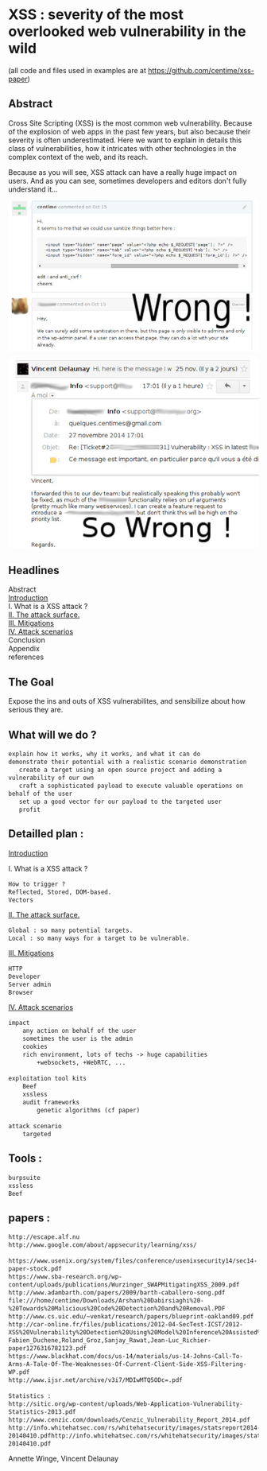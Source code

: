 XSS : severity of the most overlooked web vulnerability in the wild
====================================================================
(all code and files used in examples are at https://github.com/centime/xss-paper)

Abstract
--------
Cross Site Scripting (XSS) is the most common web vulnerability. Because of the explosion of web apps in the past few years, but also because their severity is often underestimated.
Here we want to explain in details this class of vulnerabilities, how it intricates with other technologies in the complex context of the web, and its reach.

Because as you will see, XSS attack can have a really huge impact on users. And as you can see, sometimes developers and editors don't fully understand it...

![How you should not react when someone discloses a XSS in your project, if you understand it](https://raw.githubusercontent.com/centime/xss-paper/master/screenshots/wrong.jpg)

![How you should DEFINITIVELY not react when someone discloses a XSS in your project !](https://raw.githubusercontent.com/centime/xss-paper/master/screenshots/so-wrong.jpg)

Headlines
---------
Abstract  
[Introduction](https://github.com/centime/xss-paper/blob/master/0.Introduction.md)  
I. What is a XSS attack ?  
[II. The attack surface.](https://github.com/centime/xss-paper/blob/master/2.Attack_surface.md)  
[III. Mitigations](https://github.com/centime/xss-paper/blob/master/3.Mitigations.md)  
[IV. Attack scenarios](https://github.com/centime/xss-paper/blob/master/attacks.md)  
Conclusion   
Appendix  
references  

The Goal
--------
Expose the ins and outs of XSS vulnerabilites, and sensibilize about how serious they are.

What will we do ?
-----------------
    explain how it works, why it works, and what it can do
    demonstrate their potential with a realistic scenario demonstration 
       create a target using an open source project and adding a vulnerability of our own
       craft a sophisticated payload to execute valuable operations on behalf of the user
       set up a good vector for our payload to the targeted user
       profit

Detailled plan :
----------------


[Introduction](https://github.com/centime/xss-paper/blob/master/0.Introduction.md)  

I. What is a XSS attack ?

    How to trigger ?
    Reflected, Stored, DOM-based.
    Vectors

[II. The attack surface.](https://github.com/centime/xss-paper/blob/master/2.Attack_surface.md)

    Global : so many potential targets.
    Local : so many ways for a target to be vulnerable.


[III. Mitigations](https://github.com/centime/xss-paper/blob/master/3.Mitigations.md)

    HTTP
    Developer
    Server admin
    Browser

[IV. Attack scenarios](https://github.com/centime/xss-paper/blob/master/attacks.md)

    impact
        any action on behalf of the user
        sometimes the user is the admin
        cookies
        rich environment, lots of techs -> huge capabilities
            +websockets, +WebRTC, ...

    exploitation tool kits
        Beef
        xssless
        audit frameworks
            genetic algorithms (cf paper)

    attack scenario
        targeted

Tools :
-------
    burpsuite
    xssless
    Beef

papers :
--------
    http://escape.alf.nu
    http://www.google.com/about/appsecurity/learning/xss/

    https://www.usenix.org/system/files/conference/usenixsecurity14/sec14-paper-stock.pdf
    https://www.sba-research.org/wp-content/uploads/publications/Wurzinger_SWAPMitigatingXSS_2009.pdf
    http://www.adambarth.com/papers/2009/barth-caballero-song.pdf
    file:///home/centime/Downloads/Arshan%20Dabirsiaghi%20-%20Towards%20Malicious%20Code%20Detection%20and%20Removal.PDF
    http://www.cs.uic.edu/~venkat/research/papers/blueprint-oakland09.pdf
    http://car-online.fr/files/publications/2012-04-SecTest-ICST/2012-XSS%20Vulnerability%20Detection%20Using%20Model%20Inference%20Assisted%20Evolutionary%20Fuzzing-Fabien_Duchene,Roland_Groz,Sanjay_Rawat,Jean-Luc_Richier-paper1276316782123.pdf
    https://www.blackhat.com/docs/us-14/materials/us-14-Johns-Call-To-Arms-A-Tale-Of-The-Weaknesses-Of-Current-Client-Side-XSS-Filtering-WP.pdf
    http://www.ijsr.net/archive/v3i7/MDIwMTQ5ODc=.pdf

    Statistics :
    http://sitic.org/wp-content/uploads/Web-Application-Vulnerability-Statistics-2013.pdf
    http://www.cenzic.com/downloads/Cenzic_Vulnerability_Report_2014.pdf
    http://info.whitehatsec.com/rs/whitehatsecurity/images/statsreport2014-20140410.pdfhttp://info.whitehatsec.com/rs/whitehatsecurity/images/statsreport2014-20140410.pdf


Annette Winge, Vincent Delaunay
